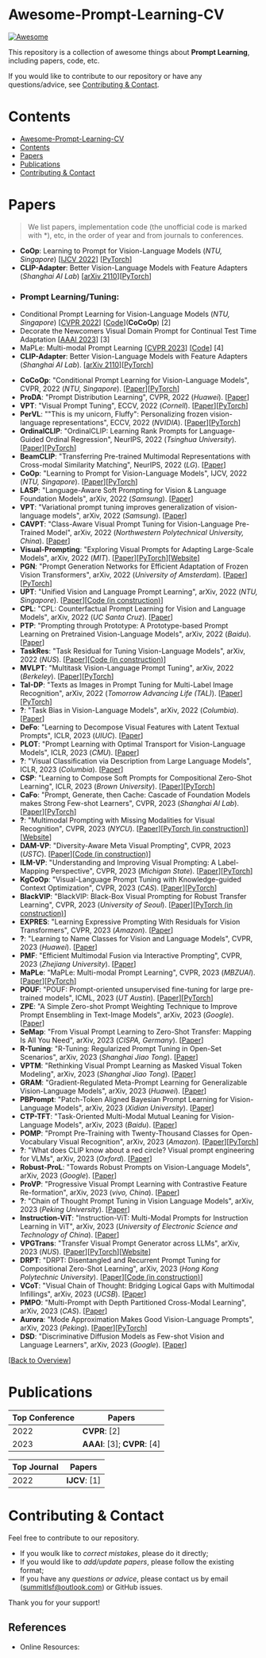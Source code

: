 # Awesome-Prompt-Learning-CV
[![Awesome](https://cdn.rawgit.com/sindresorhus/awesome/d7305f38d29fed78fa85652e3a63e154dd8e8829/media/badge.svg)](https://github.com/sindresorhus/awesome)

This repository is a collection of awesome things about **Prompt Learning**, including papers, code, etc.

If you would like to contribute to our repository or have any questions/advice, see [Contributing & Contact](#contributing--contact).

# Contents
- [Awesome-Prompt-Learning-CV](#Awesome-Prompt-Learning-CV)
- [Contents](#contents)
- [Papers](#papers)
- [Publications](#publications)
- [Contributing \& Contact](#contributing--contact)

# Papers
> We list papers, implementation code (the unofficial code is marked with *), etc, in the order of year and from journals to conferences.

- **CoOp**: Learning to Prompt for Vision-Language Models (*NTU, Singapore*) [[IJCV 2022](https://arxiv.org/pdf/2109.01134)] [[PyTorch](https://github.com/KaiyangZhou/CoOp)]
- **CLIP-Adapter**: Better Vision-Language Models with Feature Adapters (*Shanghai AI Lab*) [[arXiv 2110](https://arxiv.org/abs/2110.04544)][[PyTorch](https://github.com/gaopengcuhk/CLIP-Adapter)]
- ### Prompt Learning/Tuning:
- Conditional Prompt Learning for Vision-Language Models (*NTU, Singapore*) [[CVPR 2022](http://openaccess.thecvf.com/content/CVPR2022/papers/Zhou_Conditional_Prompt_Learning_for_Vision-Language_Models_CVPR_2022_paper.pdf)] [[Code](https://github.com/KaiyangZhou/CoOp)](**CoCoOp**) [2]
- Decorate the Newcomers Visual Domain Prompt for Continual Test Time Adaptation [[AAAI 2023](https://arxiv.org/pdf/2212.04145)] [3]
- MaPLe: Multi-modal Prompt Learning [[CVPR 2023](https://arxiv.org/pdf/2210.03117)] [[Code](https://github.com/muzairkhattak/multimodal-prompt-learning)] [4]
- **CLIP-Adapter**: Better Vision-Language Models with Feature Adapters (*Shanghai AI Lab*). [[arXiv 2110](https://arxiv.org/abs/2110.04544)][[PyTorch](https://github.com/gaopengcuhk/CLIP-Adapter)]
* **CoCoOp**: "Conditional Prompt Learning for Vision-Language Models", CVPR, 2022 (*NTU, Singapore*). [[Paper](https://arxiv.org/abs/2203.05557)][[PyTorch](https://github.com/KaiyangZhou/CoOp)]
* **ProDA**: "Prompt Distribution Learning", CVPR, 2022 (*Huawei*). [[Paper](https://arxiv.org/abs/2205.03340)]
* **VPT**: "Visual Prompt Tuning", ECCV, 2022 (*Cornell*). [[Paper](https://arxiv.org/abs/2203.12119)][[PyTorch](https://github.com/kmnp/vpt)]
* **PerVL**: ""This is my unicorn, Fluffy": Personalizing frozen vision-language representations", ECCV, 2022 (*NVIDIA*). [[Paper](https://arxiv.org/abs/2204.01694)][[PyTorch](https://github.com/NVlabs/PALAVRA)]
* **OrdinalCLIP**: "OrdinalCLIP: Learning Rank Prompts for Language-Guided Ordinal Regression", NeurIPS, 2022 (*Tsinghua University*). [[Paper](https://arxiv.org/abs/2206.02338)][[PyTorch](https://github.com/xk-huang/OrdinalCLIP)]
* **BeamCLIP**: "Transferring Pre-trained Multimodal Representations with Cross-modal Similarity Matching", NeurIPS, 2022 (*LG*). [[Paper](https://openreview.net/forum?id=j2Vtg_jhKZ)]
* **CoOp**: "Learning to Prompt for Vision-Language Models", IJCV, 2022 (*NTU, Singapore*). [[Paper](https://arxiv.org/abs/2109.01134)][[PyTorch](https://github.com/KaiyangZhou/CoOp)]
* **LASP**: "Language-Aware Soft Prompting for Vision & Language Foundation Models", arXiv, 2022 (*Samsung*). [[Paper](https://arxiv.org/abs/2210.01115)]
* **VPT**: "Variational prompt tuning improves generalization of vision-language models", arXiv, 2022 (*Samsung*). [[Paper](https://arxiv.org/abs/2210.02390)]
* **CAVPT**: "Class-Aware Visual Prompt Tuning for Vision-Language Pre-Trained Model", arXiv, 2022 (*Northwestern Polytechnical University, China*). [[Paper](https://arxiv.org/abs/2208.08340)]
* **Visual-Prompting**: "Exploring Visual Prompts for Adapting Large-Scale Models", arXiv, 2022 (*MIT*). [[Paper](https://arxiv.org/abs/2203.17274)][[PyTorch](https://github.com/hjbahng/visual_prompting)][[Website](https://hjbahng.github.io/visual_prompting/)]
* **PGN**: "Prompt Generation Networks for Efficient Adaptation of Frozen Vision Transformers", arXiv, 2022 (*University of Amsterdam*). [[Paper](https://arxiv.org/abs/2210.06466)][[PyTorch](https://github.com/jochemloedeman/PGN)]
* **UPT**: "Unified Vision and Language Prompt Learning", arXiv, 2022 (*NTU, Singapore*). [[Paper](https://arxiv.org/abs/2210.07225)][[Code (in construction)](https://github.com/yuhangzang/UPT)]
* **CPL**: "CPL: Counterfactual Prompt Learning for Vision and Language Models", arXiv, 2022 (*UC Santa Cruz*). [[Paper](https://arxiv.org/abs/2210.10362)]
* **PTP**: "Prompting through Prototype: A Prototype-based Prompt Learning on Pretrained Vision-Language Models", arXiv, 2022 (*Baidu*). [[Paper](https://arxiv.org/abs/2210.10841)]
* **TaskRes**: "Task Residual for Tuning Vision-Language Models", arXiv, 2022 (*NUS*). [[Paper](https://arxiv.org/abs/2211.10277)][[Code (in construction)](https://github.com/geekyutao/TaskRes)]
* **MVLPT**: "Multitask Vision-Language Prompt Tuning", arXiv, 2022 (*Berkeley*). [[Paper](https://arxiv.org/abs/2211.11720)][[PyTorch](https://github.com/sIncerass/MVLPT)]
* **TaI-DP**: "Texts as Images in Prompt Tuning for Multi-Label Image Recognition", arXiv, 2022 (*Tomorrow Advancing Life (TAL)*). [[Paper](https://arxiv.org/abs/2211.12739)][[PyTorch](https://github.com/guozix/TaI-DPT)]
* **?**: "Task Bias in Vision-Language Models", arXiv, 2022 (*Columbia*). [[Paper](https://arxiv.org/abs/2212.04412)]
* **DeFo**: "Learning to Decompose Visual Features with Latent Textual Prompts", ICLR, 2023 (*UIUC*). [[Paper](https://arxiv.org/abs/2210.04287)]
* **PLOT**: "Prompt Learning with Optimal Transport for Vision-Language Models", ICLR, 2023 (*CMU*). [[Paper](https://arxiv.org/abs/2210.01253)]
* **?**: "Visual Classification via Description from Large Language Models", ICLR, 2023 (*Columbia*). [[Paper](https://arxiv.org/abs/2210.07183)]
* **CSP**: "Learning to Compose Soft Prompts for Compositional Zero-Shot Learning", ICLR, 2023 (*Brown University*). [[Paper](https://arxiv.org/abs/2204.03574)][[PyTorch](https://github.com/BatsResearch/csp)]
* **CaFo**: "Prompt, Generate, then Cache: Cascade of Foundation Models makes Strong Few-shot Learners", CVPR, 2023 (*Shanghai AI Lab*). [[Paper](https://arxiv.org/abs/2303.02151)][[PyTorch](https://github.com/ZrrSkywalker/CaFo)]
* **?**: "Multimodal Prompting with Missing Modalities for Visual Recognition", CVPR, 2023 (*NYCU*). [[Paper](https://arxiv.org/abs/2303.03369)][[PyTorch (in construction)](https://github.com/YiLunLee/Missing_aware_prompts)][[Website](https://yilunlee.github.io/missing_aware_prompts/)]
* **DAM-VP**: "Diversity-Aware Meta Visual Prompting", CVPR, 2023 (*USTC*). [[Paper](https://arxiv.org/abs/2303.08138)][[Code (in construction)](https://github.com/shikiw/DAM-VP)]
* **ILM-VP**: "Understanding and Improving Visual Prompting: A Label-Mapping Perspective", CVPR, 2023 (*Michigan State*). [[Paper](https://arxiv.org/abs/2211.11635)][[PyTorch](https://github.com/OPTML-Group/ILM-VP)]
* **KgCoOp**: "Visual-Language Prompt Tuning with Knowledge-guided Context Optimization", CVPR, 2023 (*CAS*). [[Paper](https://arxiv.org/abs/2303.13283)][[PyTorch](https://github.com/htyao89/KgCoOp)]
* **BlackVIP**: "BlackVIP: Black-Box Visual Prompting for Robust Transfer Learning", CVPR, 2023 (*University of Seoul*). [[Paper](https://arxiv.org/abs/2303.14773)][[PyTorch (in construction)](https://github.com/changdaeoh/BlackVIP)]
* **EXPRES**: "Learning Expressive Prompting With Residuals for Vision Transformers", CVPR, 2023 (*Amazon*). [[Paper](https://arxiv.org/abs/2303.15591)]
* **?**: "Learning to Name Classes for Vision and Language Models", CVPR, 2023 (*Huawei*). [[Paper](https://arxiv.org/abs/2304.01830)]
* **PMF**: "Efficient Multimodal Fusion via Interactive Prompting", CVPR, 2023 (*Zhejiang University*). [[Paper](https://arxiv.org/abs/2304.06306)]
* **MaPLe**: "MaPLe: Multi-modal Prompt Learning", CVPR, 2023 (*MBZUAI*). [[Paper](https://arxiv.org/abs/2210.03117)][[PyTorch](https://github.com/muzairkhattak/multimodal-prompt-learning)]
* **POUF**: "POUF: Prompt-oriented unsupervised fine-tuning for large pre-trained models", ICML, 2023 (*UT Austin*). [[Paper](https://arxiv.org/abs/2305.00350)][[PyTorch](https://github.com/korawat-tanwisuth/POUF)]
* **ZPE**: "A Simple Zero-shot Prompt Weighting Technique to Improve Prompt Ensembling in Text-Image Models", arXiv, 2023 (*Google*). [[Paper](https://arxiv.org/abs/2302.06235)]
* **SeMap**: "From Visual Prompt Learning to Zero-Shot Transfer: Mapping Is All You Need", arXiv, 2023 (*CISPA, Germany*). [[Paper](https://arxiv.org/abs/2303.05266)]
* **R-Tuning**: "R-Tuning: Regularized Prompt Tuning in Open-Set Scenarios", arXiv, 2023 (*Shanghai Jiao Tong*). [[Paper](https://arxiv.org/abs/2303.05122)]
* **VPTM**: "Rethinking Visual Prompt Learning as Masked Visual Token Modeling", arXiv, 2023 (*Shanghai Jiao Tong*). [[Paper](https://arxiv.org/abs/2303.04998)]
* **GRAM**: "Gradient-Regulated Meta-Prompt Learning for Generalizable Vision-Language Models", arXiv, 2023 (*Huawei*). [[Paper](https://arxiv.org/abs/2303.06571)]
* **PBPrompt**: "Patch-Token Aligned Bayesian Prompt Learning for Vision-Language Models", arXiv, 2023 (*Xidian University*). [[Paper](https://arxiv.org/abs/2303.09100)]
* **CTP-TFT**: "Task-Oriented Multi-Modal Mutual Leaning for Vision-Language Models", arXiv, 2023 (*Baidu*). [[Paper](https://arxiv.org/abs/2303.17169)]
* **POMP**: "Prompt Pre-Training with Twenty-Thousand Classes for Open-Vocabulary Visual Recognition", arXiv, 2023 (*Amazon*). [[Paper](https://arxiv.org/abs/2304.04704)][[PyTorch](https://github.com/amazon-science/prompt-pretraining)]
* **?**: "What does CLIP know about a red circle? Visual prompt engineering for VLMs", arXiv, 2023 (*Oxford*). [[Paper](https://arxiv.org/abs/2304.06712)]
* **Robust-ProL**: "Towards Robust Prompts on Vision-Language Models", arXiv, 2023 (*Google*). [[Paper](https://arxiv.org/abs/2304.08479)]
* **ProVP**: "Progressive Visual Prompt Learning with Contrastive Feature Re-formation", arXiv, 2023 (*vivo, China*). [[Paper](https://arxiv.org/abs/2304.08386)]
* **?**: "Chain of Thought Prompt Tuning in Vision Language Models", arXiv, 2023 (*Peking University*). [[Paper](https://arxiv.org/abs/2304.07919)]
* **Instruction-ViT**: "Instruction-ViT: Multi-Modal Prompts for Instruction Learning in ViT", arXiv, 2023 (*University of Electronic Science and Technology of China*). [[Paper](https://arxiv.org/abs/2305.00201)]
* **VPGTrans**: "Transfer Visual Prompt Generator across LLMs", arXiv, 2023 (*NUS*). [[Paper](https://arxiv.org/abs/2305.01278)][[PyTorch](https://github.com/VPGTrans/VPGTrans)][[Website](https://vpgtrans.github.io/)]
* **DRPT**: "DRPT: Disentangled and Recurrent Prompt Tuning for Compositional Zero-Shot Learning", arXiv, 2023 (*Hong Kong Polytechnic University*). [[Paper](https://arxiv.org/abs/2305.01239)][[Code (in construction)](https://github.com/Forest-art/DRPT-torch)]
* **VCoT**: "Visual Chain of Thought: Bridging Logical Gaps with Multimodal Infillings", arXiv, 2023 (*UCSB*). [[Paper](https://arxiv.org/abs/2305.02317)]
* **PMPO**: "Multi-Prompt with Depth Partitioned Cross-Modal Learning", arXiv, 2023 (*CAS*). [[Paper](https://arxiv.org/abs/2305.06221)]
* **Aurora**: "Mode Approximation Makes Good Vision-Language Prompts", arXiv, 2023 (*Peking*). [[Paper](https://arxiv.org/abs/2305.08381)][[PyTorch](https://github.com/WillDreamer/Aurora)]
* **DSD**: "Discriminative Diffusion Models as Few-shot Vision and Language Learners", arXiv, 2023 (*Google*). [[Paper](https://arxiv.org/abs/2305.10722)]

[[Back to Overview](#overview)]


# Publications
| Top Conference  |  Papers  |
|  ----  | ----  |
| 2022 | **CVPR**: [2] |
| 2023 | **AAAI**: [3]; **CVPR**: [4] |

| Top Journal  |  Papers  |
|  ----  | ----  |
| 2022 | **IJCV**: [1] |

# Contributing & Contact
Feel free to contribute to our repository.

- If you woulk like to *correct mistakes*, please do it directly;
- If you would like to *add/update papers*, please follow the existing format;
- If you have any *questions or advice*, please contact us by email (summitlsf@outlook.com) or GitHub issues.

Thank you for your support!




## References
* Online Resources:
